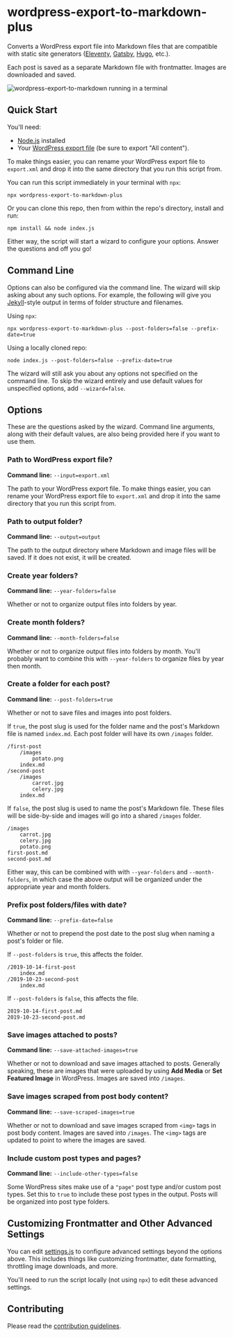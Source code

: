 # wordpress-export-to-markdown-plus

Converts a WordPress export file into Markdown files that are compatible with static site generators ([Eleventy](https://www.11ty.dev/), [Gatsby](https://www.gatsbyjs.com/), [Hugo](https://gohugo.io/), etc.).

Each post is saved as a separate Markdown file with frontmatter. Images are downloaded and saved.

![wordpress-export-to-markdown running in a terminal](https://user-images.githubusercontent.com/1245573/72686026-3aa04280-3abe-11ea-92c1-d756a24657dd.gif)

## Quick Start

You'll need:
- [Node.js](https://nodejs.org/) installed
- Your [WordPress export file](https://wordpress.org/support/article/tools-export-screen/) (be sure to export "All content").

To make things easier, you can rename your WordPress export file to `export.xml` and drop it into the same directory that you run this script from.

You can run this script immediately in your terminal with `npx`:

```
npx wordpress-export-to-markdown-plus
```

Or you can clone this repo, then from within the repo's directory, install and run:

```
npm install && node index.js
```

Either way, the script will start a wizard to configure your options. Answer the questions and off you go!

## Command Line

Options can also be configured via the command line. The wizard will skip asking about any such options. For example, the following will give you [Jekyll](https://jekyllrb.com/)-style output in terms of folder structure and filenames.

Using `npx`:

```
npx wordpress-export-to-markdown-plus --post-folders=false --prefix-date=true
```

Using a locally cloned repo:

```
node index.js --post-folders=false --prefix-date=true
```

The wizard will still ask you about any options not specified on the command line. To skip the wizard entirely and use default values for unspecified options, add `--wizard=false`.

## Options

These are the questions asked by the wizard. Command line arguments, along with their default values, are also being provided here if you want to use them.

### Path to WordPress export file?

**Command line:** `--input=export.xml`

The path to your WordPress export file. To make things easier, you can rename your WordPress export file to `export.xml` and drop it into the same directory that you run this script from.

### Path to output folder?

**Command line:** `--output=output`

The path to the output directory where Markdown and image files will be saved. If it does not exist, it will be created.

### Create year folders?

**Command line:** `--year-folders=false`

Whether or not to organize output files into folders by year.

### Create month folders?

**Command line:** `--month-folders=false`

Whether or not to organize output files into folders by month. You'll probably want to combine this with `--year-folders` to organize files by year then month.

### Create a folder for each post?

**Command line:** `--post-folders=true`

Whether or not to save files and images into post folders.

If `true`, the post slug is used for the folder name and the post's Markdown file is named `index.md`. Each post folder will have its own `/images` folder.

    /first-post
        /images
            potato.png
        index.md
    /second-post
        /images
            carrot.jpg
            celery.jpg
        index.md

If `false`, the post slug is used to name the post's Markdown file. These files will be side-by-side and images will go into a shared `/images` folder.

    /images
        carrot.jpg
        celery.jpg
        potato.png
    first-post.md
    second-post.md

Either way, this can be combined with with `--year-folders` and `--month-folders`, in which case the above output will be organized under the appropriate year and month folders.

### Prefix post folders/files with date?

**Command line:** `--prefix-date=false`

Whether or not to prepend the post date to the post slug when naming a post's folder or file.

If `--post-folders` is `true`, this affects the folder.

    /2019-10-14-first-post
        index.md
    /2019-10-23-second-post
        index.md

If `--post-folders` is `false`, this affects the file.

    2019-10-14-first-post.md
    2019-10-23-second-post.md

### Save images attached to posts?

**Command line:** `--save-attached-images=true`

Whether or not to download and save images attached to posts. Generally speaking, these are images that were uploaded by using **Add Media** or **Set Featured Image** in WordPress. Images are saved into `/images`.

### Save images scraped from post body content?

**Command line:** `--save-scraped-images=true`

Whether or not to download and save images scraped from `<img>` tags in post body content. Images are saved into `/images`. The `<img>` tags are updated to point to where the images are saved.

### Include custom post types and pages?

**Command line:** `--include-other-types=false`

Some WordPress sites make use of a `"page"` post type and/or custom post types. Set this to `true` to include these post types in the output. Posts will be organized into post type folders.

## Customizing Frontmatter and Other Advanced Settings

You can edit [settings.js](https://github.com/sometech/wordpress-export-to-markdown-plus/blob/master/src/settings.js) to configure advanced settings beyond the options above. This includes things like customizing frontmatter, date formatting, throttling image downloads, and more.

You'll need to run the script locally (not using `npx`) to edit these advanced settings.

## Contributing

Please read the [contribution guidelines](https://github.com/sometech/wordpress-export-to-markdown-plus/blob/master/CONTRIBUTING.md).
